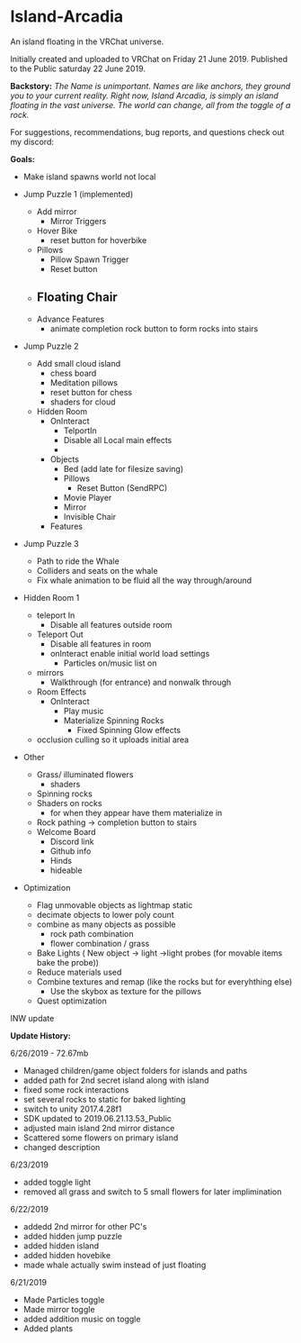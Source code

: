 # Island-Arcadia
An island floating in the VRChat universe.

Initially created and uploaded to VRChat on Friday 21 June 2019. 
Published to the Public saturday 22 June 2019.

<b>Backstory:</b>
<i>The Name is unimportant. Names are like anchors, they ground you to your current reality.  Right now, Island Arcadia, is simply an island floating in the vast universe. The world can change, all from the toggle of a rock. </i>

For suggestions, recommendations, bug reports, and questions check out my discord: 


<b>Goals:</b> 

  - Make island spawns world not local

  - Jump Puzzle 1 (implemented)
    - Add mirror
      - Mirror Triggers
    - Hover Bike
      - reset button for hoverbike
    - Pillows
      - Pillow Spawn Trigger
      - Reset button
    - Floating Chair
      - 
    - Advance Features
      - animate completion rock button to form rocks into stairs
 
    
  - Jump Puzzle 2
    - Add small cloud island
        - chess board
        - Meditation pillows 
        - reset button for chess 
        - shaders for cloud 
    - Hidden Room
       - OnInteract
          - TelportIn
          - Disable all Local main effects
          - 
       - Objects
          - Bed (add late for filesize saving)
          - Pillows
              - Reset Button (SendRPC)
          - Movie Player
          - Mirror
          - Invisible Chair
       - Features

    
    
  - Jump Puzzle 3
    - Path to ride the Whale
    - Colliders and seats on the whale
    - Fix whale animation to be fluid all the way through/around


  - Hidden Room 1 
    - teleport In
        - Disable all features outside room
    - Teleport Out
        - Disable all features in room
        - onInteract enable initial world load settings
            - Particles on/music list on
    - mirrors
        - Walkthrough (for entrance) and nonwalk through
    - Room Effects
      - OnInteract
          - Play music
          - Materialize Spinning Rocks
            - Fixed Spinning Glow effects
    - occlusion culling so it uploads initial area 


  - Other
    - Grass/ illuminated flowers
        - shaders 
    - Spinning rocks
    - Shaders on rocks
       - for when they appear have them materialize in
    - Rock pathing -> completion button to stairs
    - Welcome Board
      - Discord link
      - Github info
      - Hinds
      - hideable
      
      
  - Optimization
    - Flag unmovable objects as lightmap static
    - decimate objects to lower poly count
    - combine as many objects as possible 
      - rock path combination
      - flower combination / grass
    - Bake Lights ( New object -> light ->light probes (for movable items bake the probe))
    - Reduce materials used
    - Combine textures and remap (like the rocks but for everyhthing else)
       - Use the skybox as texture for the pillows
    - Quest optimization

INW update

<B>Update History:</B>  

6/26/2019 - 72.67mb
  - Managed children/game object folders for islands and paths
  - added path for 2nd secret island along with island
  - fixed some rock interactions
  - set several rocks to static for baked lighting
  - switch to unity 2017.4.28f1
  - SDK updated to 2019.06.21.13.53_Public
  - adjusted main island 2nd mirror distance
  - Scattered some flowers on primary island
  - changed description
  
6/23/2019
  - added toggle light
  - removed all grass and switch to 5 small flowers for later implimination

6/22/2019
  - addedd 2nd mirror for other PC's
  - added hidden jump puzzle
  - added hidden island
  - added hidden hovebike
  - made whale actually swim instead of just floating
  
6/21/2019
  - Made Particles toggle
  - Made mirror toggle
  - added addition music on toggle
  - Added plants
